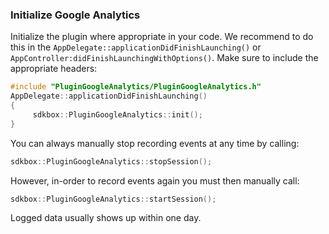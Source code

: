 ### Initialize Google Analytics
Initialize the plugin where appropriate in your code. We recommend to do this in the `AppDelegate::applicationDidFinishLaunching()` or `AppController:didFinishLaunchingWithOptions()`. Make sure to include the appropriate headers:
```cpp
#include "PluginGoogleAnalytics/PluginGoogleAnalytics.h"
AppDelegate::applicationDidFinishLaunching()
{
     sdkbox::PluginGoogleAnalytics::init();
}
```

You can always manually stop recording events at any time by calling:
```cpp
sdkbox::PluginGoogleAnalytics::stopSession();
```

However, in-order to record events again you must then manually call:
```cpp
sdkbox::PluginGoogleAnalytics::startSession();
```

Logged data usually shows up within one day.
